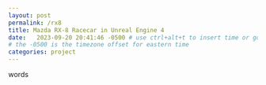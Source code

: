 ```yaml
---
layout: post
permalink: /rx8
title: Mazda RX-8 Racecar in Unreal Engine 4
date:   2023-09-20 20:41:46 -0500 # use ctrl+alt+t to insert time or go to command palette
# the -0500 is the timezone offset for eastern time
categories: project
---
```


<style>
.EmbedWrapper {
    position: relative;
    padding-bottom: 56.25%; /* 16:9 */
    height: 0;
    overflow: hidden;
}
.EmbedWrapper iframe {
    position: absolute;
    top: 0;
    left: 0;
    width: 100%;
    height: 100%;
}
</style>

words